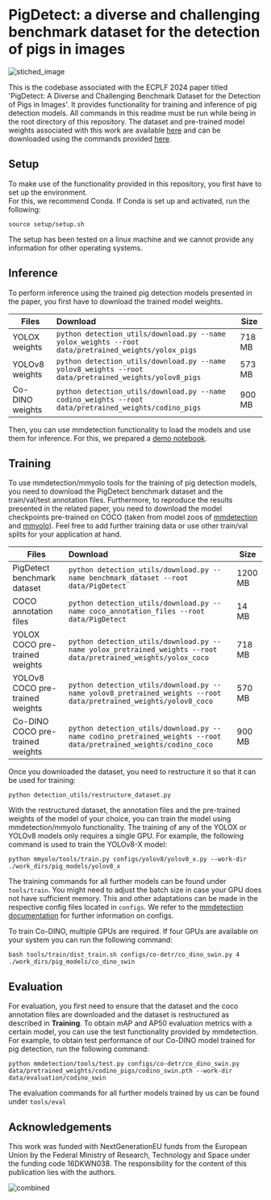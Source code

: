# PigDetect: a diverse and challenging benchmark dataset for the detection of pigs in images
![stiched_image](https://github.com/jonaden94/PigDetect/assets/89035418/39464663-080c-4dc7-9873-a30a21195b87)

This is the codebase associated with the ECPLF 2024 paper titled 'PigDetect: A Diverse and Challenging Benchmark Dataset for the Detection of Pigs in Images'. It provides functionality for training and inference of pig detection models. All commands in this readme must be run while being in the root directory of this repository. The dataset and pre-trained model weights associated with this work are available [here](https://doi.org/10.25625/I6UYE9) and can be downloaded using the commands provided [here](#training).

## Setup

To make use of the functionality provided in this repository, you first have to set up the environment.\
For this, we recommend Conda. If Conda is set up and activated, run the following: 

```
source setup/setup.sh
```

The setup has been tested on a linux machine and we cannot provide any information for other operating systems.


## Inference

To perform inference using the trained pig detection models presented in the paper, you first have to download the trained model weights.

| Files        | Download                                             | Size |
| ----------- | :----------------------------------------------------------- | ------------ |
| YOLOX weights   | ```python detection_utils/download.py --name yolox_weights --root data/pretrained_weights/yolox_pigs``` | 718 MB          |
| YOLOv8 weights   | ```python detection_utils/download.py --name yolov8_weights --root data/pretrained_weights/yolov8_pigs``` | 573 MB          |
| Co-DINO weights   | ```python detection_utils/download.py --name codino_weights --root data/pretrained_weights/codino_pigs``` | 900 MB          |

Then, you can use mmdetection functionality to load the models and use them for inference. For this, we prepared a [demo notebook](tools/inference/inference_demo.ipynb).


## Training

To use mmdetection/mmyolo tools for the training of pig detection models, you need to download the PigDetect benchmark dataset and the train/val/test annotation files. Furthermore, to reproduce the results presented in the related paper, you need to download the model checkpoints pre-trained on COCO (taken from model zoos of [mmdetection](https://mmdetection.readthedocs.io/en/latest/model_zoo.html) and [mmyolo](https://mmyolo.readthedocs.io/en/latest/model_zoo.html)). Feel free to add further training data or use other train/val splits for your application at hand.

| Files        | Download                                             | Size |
| ----------- | :----------------------------------------------------------- | ------------ |
| PigDetect benchmark dataset   | ```python detection_utils/download.py --name benchmark_dataset --root data/PigDetect``` | 1200 MB          |
| COCO annotation files   | ```python detection_utils/download.py --name coco_annotation_files --root data/PigDetect``` | 14 MB          |
| YOLOX COCO pre-trained weights   | ```python detection_utils/download.py --name yolox_pretrained_weights --root data/pretrained_weights/yolox_coco``` | 718 MB          |
| YOLOv8 COCO pre-trained weights   | ```python detection_utils/download.py --name yolov8_pretrained_weights --root data/pretrained_weights/yolov8_coco``` | 570 MB          |
| Co-DINO COCO pre-trained weights   | ```python detection_utils/download.py --name codino_pretrained_weights --root data/pretrained_weights/codino_coco``` | 900 MB          |

Once you downloaded the dataset, you need to restructure it so that it can be used for training:

```
python detection_utils/restructure_dataset.py
```

With the restructured dataset, the annotation files and the pre-trained weights of the model of your choice, you can train the model using mmdetection/mmyolo functionality. The training of any of the YOLOX or YOLOv8 models only requires a single GPU. For example, the following command is used to train the YOLOv8-X model:

```
python mmyolo/tools/train.py configs/yolov8/yolov8_x.py --work-dir ./work_dirs/pig_models/yolov8_x
```

The training commands for all further models can be found under ``tools/train``. You might need to adjust the batch size in case your GPU does not have sufficient memory. This and other adaptations can be made in the respective config files located in ``configs``. We refer to the [mmdetection documentation](https://mmdetection.readthedocs.io/en/dev-3.x/index.html) for further information on configs.

To train Co-DINO, multiple GPUs are required. If four GPUs are available on your system you can run the following command:
```
bash tools/train/dist_train.sh configs/co-detr/co_dino_swin.py 4 ./work_dirs/pig_models/co_dino_swin
```

## Evaluation

For evaluation, you first need to ensure that the dataset and the coco annotation files are downloaded and the dataset is restructured as described in **Training**.
To obtain mAP and AP50 evaluation metrics with a certain model, you can use the test functionality provided by mmdetection. For example, to obtain test performance of our Co-DINO model trained for pig detection, run the following command:

```
python mmdetection/tools/test.py configs/co-detr/co_dino_swin.py data/pretrained_weights/codino_pigs/codino_swin.pth --work-dir data/evaluation/codino_swin
```

The evaluation commands for all further models trained by us can be found under ``tools/eval``

## Acknowledgements

This work was funded with NextGenerationEU funds from the European Union by the Federal Ministry of Research, Technology and Space under the funding code 16DKWN038. The responsibility for the content of this publication lies with the authors.

![combined](https://github.com/user-attachments/assets/0722f465-a91d-4d2d-a2ce-89b09fc445d0)



